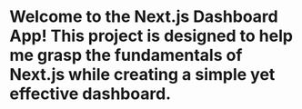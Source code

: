 # Welcome to the Next.js Dashboard App! This project is designed to help me grasp the fundamentals of Next.js while creating a simple yet effective dashboard.